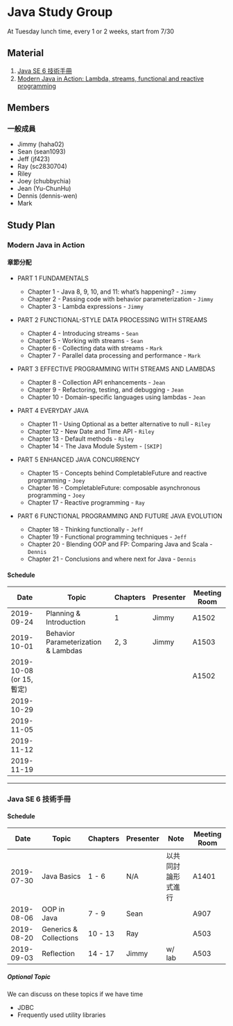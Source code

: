 # Java Study Group

At Tuesday lunch time, every 1 or 2 weeks, start from 7/30

## Material
1. [Java SE 6 技術手冊](https://github.com/JustinSDK/JavaSE6Tutorial)
2. [Modern Java in Action: Lambda, streams, functional and reactive programming](https://www.manning.com/books/modern-java-in-action)

## Members
### 一般成員
- Jimmy (haha02)
- Sean (sean1093)
- Jeff (jf423)
- Ray (sc2830704)
- Riley
- Joey (chubbychia)
- Jean (Yu-ChunHu)
- Dennis (dennis-wen)
- Mark

## Study Plan

### Modern Java in Action
#### 章節分配
- PART 1 FUNDAMENTALS
  - Chapter 1 - Java 8, 9, 10, and 11: what’s happening? - `Jimmy`
  - Chapter 2 - Passing code with behavior parameterization - `Jimmy`
  - Chapter 3 - Lambda expressions - `Jimmy`

- PART 2 FUNCTIONAL-STYLE DATA PROCESSING WITH STREAMS
  - Chapter 4 - Introducing streams - `Sean`
  - Chapter 5 - Working with streams - `Sean`
  - Chapter 6 - Collecting data with streams - `Mark`
  - Chapter 7 - Parallel data processing and performance - `Mark`

- PART 3 EFFECTIVE PROGRAMMING WITH STREAMS AND LAMBDAS
  - Chapter 8 - Collection API enhancements - `Jean`
  - Chapter 9 - Refactoring, testing, and debugging - `Jean`
  - Chapter 10 - Domain-specific languages using lambdas - `Jean`

- PART 4 EVERYDAY JAVA
  - Chapter 11 - Using Optional as a better alternative to null - `Riley`
  - Chapter 12 - New Date and Time API - `Riley`
  - Chapter 13 - Default methods - `Riley`
  - Chapter 14 - The Java Module System - `[SKIP]`

- PART 5 ENHANCED JAVA CONCURRENCY
  - Chapter 15 - Concepts behind CompletableFuture and reactive programming - `Joey`
  - Chapter 16 - CompletableFuture: composable asynchronous programming - `Joey`
  - Chapter 17 - Reactive programming - `Ray`

- PART 6 FUNCTIONAL PROGRAMMING AND FUTURE JAVA EVOLUTION
  - Chapter 18 - Thinking functionally - `Jeff`
  - Chapter 19 - Functional programming techniques - `Jeff`
  - Chapter 20 - Blending OOP and FP: Comparing Java and Scala - `Dennis`
  - Chapter 21 - Conclusions and where next for Java - `Dennis`

#### Schedule
|Date      |Topic|Chapters|Presenter|Meeting Room|
|----------|-----|--------|---------|------------|
|2019-09-24|Planning & Introduction|1|Jimmy|A1502|
|2019-10-01|Behavior Parameterization & Lambdas|2, 3|Jimmy|A1503|
|2019-10-08 (or 15, 暫定)||||A1502|
|2019-10-29|||||B403|
|2019-11-05|||||C801|
|2019-11-12|||||B306|
|2019-11-19|||||B401|

----
### Java SE 6 技術手冊

#### Schedule
|Date      |Topic|Chapters|Presenter|Note|Meeting Room|
|----------|-----|--------|---------|----|------------|
|2019-07-30|Java Basics|1 - 6   |N/A|以共同討論形式進行|A1401|
|2019-08-06|OOP in Java|7 - 9   |Sean||A907|
|2019-08-20|Generics & Collections|10 - 13 |Ray||A503|
|2019-09-03|Reflection|14 - 17 |Jimmy|w/ lab|A503|
##### Optional Topic
We can discuss on these topics if we have time
- JDBC
- Frequently used utility libraries